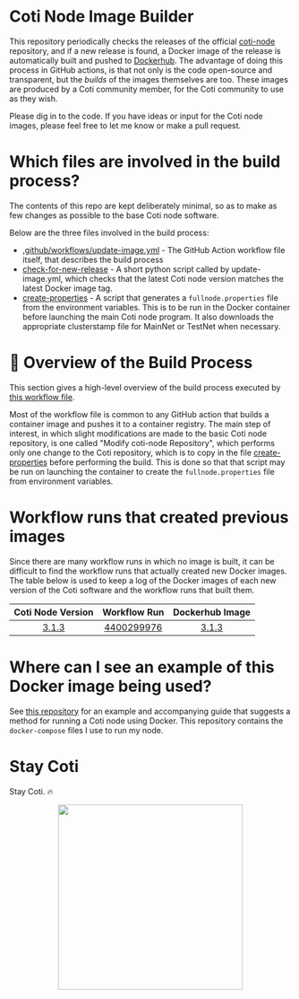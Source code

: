 # Coti Node Image Builder

This repository periodically checks the releases of the official [coti-node](https://github.com/coti-io/coti-node/releases) repository, and if a new release is found, a Docker image of the release is automatically built and pushed to [Dockerhub](https://hub.docker.com/r/atomnode/coti-node/tags). The advantage of doing this process in GitHub actions, is that not only is the code open-source and transparent, but the *builds* of the images themselves are too. These images are produced by a Coti community member, for the Coti community to use as they wish.

Please dig in to the code. If you have ideas or input for the Coti node images, please feel free to let me know or make a pull request.

# Which files are involved in the build process?

The contents of this repo are kept deliberately minimal, so as to make as few changes as possible to the base Coti node software. 

Below are the three files involved in the build process:

- [.github/workflows/update-image.yml](https://github.com/tj-wells/coti-node-images/blob/master/.github/workflows/update-image.yml) - The GitHub Action workflow file itself, that describes the build process
- [check-for-new-release](https://github.com/tomjwells/coti-node-images/blob/master/check-for-new-release) - A short python script called by update-image.yml, which checks that the latest Coti node version matches the latest Docker image tag.
- [create-properties](https://github.com/tj-wells/coti-node-images/blob/master/create-properties) - A script that generates a  `fullnode.properties` file from the environment variables. This is to be run in the Docker container before launching the main Coti node program. It also downloads the appropriate clusterstamp file for MainNet or TestNet when necessary.

# 🐳 Overview of the Build Process

This section gives a high-level overview of the build process executed by <a href="https://github.com/tj-wells/coti-node-images/blob/master/.github/workflows/update-image.yml" target="_blank">this workflow file</a>.

Most of the workflow file is common to any GitHub action that builds a container image and pushes it to a container registry. The main step of interest, in which slight modifications are made to the basic Coti node repository, is one called "Modify coti-node Repository", which performs only one change to the Coti repository, which is to copy in the file [create-properties](https://github.com/tj-wells/coti-node-images/blob/master/create-properties) before performing the build. This is done so that that script may be run on launching the container to create the `fullnode.properties` file from environment variables.

# Workflow runs that created previous images

Since there are many workflow runs in which no image is built, it can be difficult to find the workflow runs that actually created new Docker images. The table below is used to keep a log of the Docker images of each new version of the Coti software and the workflow runs that built them.

| Coti Node Version |                                          Workflow Run                                          |                                                                            Dockerhub Image                                                                             |
| :---------------: | :--------------------------------------------------------------------------------------------: | :--------------------------------------------------------------------------------------------------------------------------------------------------------------------: |
|       [3.1.3](https://github.com/coti-io/coti-node/releases/tag/3.1.3)       | [4400299976](https://github.com/tomjwells/coti-node-images/actions/runs/4400299976) | [3.1.3](https://hub.docker.com/layers/atomnode/coti-node/3.1.3/images/sha256-f5f7e78d8e03fbda62f6840eda2efd2610db9029d0f60b3696bc5cf8b3d44a3f?context=repo) |

# Where can I see an example of this Docker image being used?

See [this repository](https://github.com/tomjwells/coti-node) for an example and accompanying guide that suggests a method for running a Coti node using Docker. This repository contains the `docker-compose` files I use to run my node.

# Stay Coti

Stay Coti. ️‍🔥

<p align="center"><a href="https://atomnode.tomoswells.com" target="_blank"><img src="https://media.discordapp.net/attachments/465686348234358804/1088843067425050784/atoms-3-01.png?width=852&height=850" style="width: 330px"></a></p>
